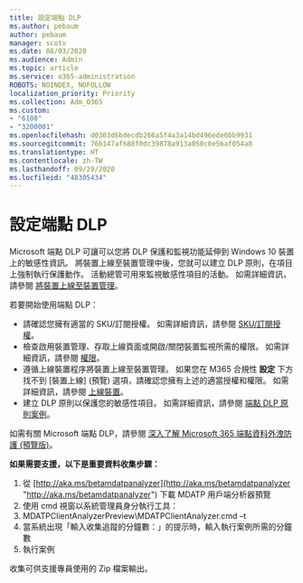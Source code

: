 ```yaml
---
title: 設定端點 DLP
ms.author: pebaum
author: pebaum
manager: scotv
ms.date: 08/03/2020
ms.audience: Admin
ms.topic: article
ms.service: o365-administration
ROBOTS: NOINDEX, NOFOLLOW
localization_priority: Priority
ms.collection: Adm_O365
ms.custom:
- "6108"
- "3200001"
ms.openlocfilehash: d0363d6bdecdb266a5f4a3a14bd496ede6bb9931
ms.sourcegitcommit: 76b147af688f0dc39878a913a050c0e56af054a8
ms.translationtype: HT
ms.contentlocale: zh-TW
ms.lasthandoff: 09/29/2020
ms.locfileid: "48305434"
---
```

# <a name="configure-endpoint-dlp"></a>設定端點 DLP

Microsoft 端點 DLP 可讓可以您將 DLP 保護和監視功能延伸到 Windows 10 裝置上的敏感性資訊。 將裝置上線至裝置管理中後，您就可以建立 DLP 原則，在項目上強制執行保護動作。 活動總管可用來監視敏感性項目的活動。 如需詳細資訊，請參閱 [將裝置上線至裝置管理](https://docs.microsoft.com/microsoft-365/compliance/endpoint-dlp-getting-started#onboarding-devices-into-device-management)。  

若要開始使用端點 DLP：

- 請確認您擁有適當的 SKU/訂閱授權。 如需詳細資訊，請參閱 [SKU/訂閱授權](https://docs.microsoft.com/microsoft-365/compliance/endpoint-dlp-getting-started#skusubscriptions-licensing)。
- 檢查啟用裝置管理、存取上線頁面或開啟/關閉裝置監視所需的權限。 如需詳細資訊，請參閱 [權限](https://docs.microsoft.com/microsoft-365/compliance/endpoint-dlp-getting-started#permissions)。
- 遵循上線裝置程序將裝置上線至裝置管理。 如果您在 M365 合規性 **設定** 下方找不到 [裝置上線] (預覽) 選項，請確認您擁有上述的適當授權和權限。 如需詳細資訊，請參閱 [上線裝置](https://docs.microsoft.com/microsoft-365/compliance/endpoint-dlp-getting-started#onboarding-devices)。 
- 建立 DLP 原則以保護您的敏感性項目。 如需詳細資訊，請參閱 [端點 DLP 原則案例](https://docs.microsoft.com/microsoft-365/compliance/endpoint-dlp-using?view=o365-worldwide#endpoint-dlp-policy-scenarios)。

如需有關 Microsoft 端點 DLP，請參閱 [深入了解 Microsoft 365 端點資料外洩防護 (預覽版)](https://docs.microsoft.com/microsoft-365/compliance/endpoint-dlp-learn-about)。

**如果需要支援，以下是重要資料收集步驟：**

1. 從 [http://aka.ms/betamdatpanalyzer](http://aka.ms/betamdatpanalyzer "http://aka.ms/betamdatpanalyzer") 下載 MDATP 用戶端分析器預覽
2. 使用 cmd 視窗以系統管理員身分執行工具：
3. MDATPClientAnalyzerPreview\MDATPClientAnalyzer.cmd –t
4. 當系統出現「輸入收集追蹤的分鐘數：」的提示時，輸入執行案例所需的分鐘數
5. 執行案例

收集可供支援專員使用的 Zip 檔案輸出。
